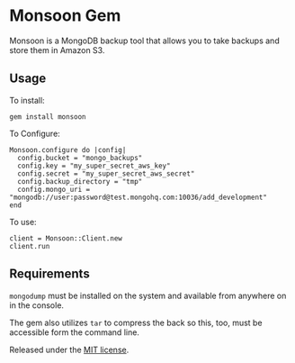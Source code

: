 Monsoon Gem
=======================

Monsoon is a MongoDB backup tool that allows you to take backups and store them in Amazon S3.


Usage
-----

To install:

    gem install monsoon

To Configure:

    Monsoon.configure do |config|
      config.bucket = "mongo_backups"
      config.key = "my_super_secret_aws_key"
      config.secret = "my_super_secret_aws_secret"
      config.backup_directory = "tmp"
      config.mongo_uri = "mongodb://user:password@test.mongohq.com:10036/add_development"
    end

To use:

    client = Monsoon::Client.new
    client.run


Requirements
----

`mongodump` must be installed on the system and available from anywhere on in the console.

The gem also utilizes `tar` to compress the back so this, too, must be accessible form the command line.
  
Released under the [MIT license](http://www.opensource.org/licenses/mit-license.php).


